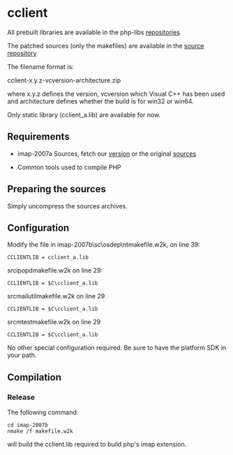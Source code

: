 # cclient
All prebuilt libraries are available in the php-libs [repositories][1] 

The patched sources (only the makefiles) are available in the [source repository][2] 

The filename format is: 

cclient-x.y.z-vcversion-architecture.zip 

where x.y.z defines the version, vcversion which Visual C++ has been used and architecture defines whether the build is for win32 or win64. 

Only static library (cclient_a.lib) are available for now. 

## Requirements

*   imap-2007a Sources, fetch our [version][2] or the original [sources][3] 

*   Common tools used to compile PHP

## Preparing the sources

Simply uncompress the sources archives. 

## Configuration

Modify the file in imap-2007b\sc\osdep\ntmakefile.w2k, on line 39: 

    CCLIENTLIB = cclient_a.lib

srcipopdmakefile.w2k on line 29: 

    CCLIENTLIB = $C\cclient_a.lib

srcmailutilmakefile.w2k on line 29 

    CCLIENTLIB = $C\cclient_a.lib

srcmtestmakefile.w2k on line 29 

    CCLIENTLIB = $C\cclient_a.lib

No other special configuration required. Be sure to have the platform SDK in your path. 

## Compilation

### Release

The following command: 

    cd imap-2007b
    nmake /f makefile.w2k

will build the cclient.lib required to build php's imap extension.

 [1]: http://windows.php.net/downloads/php-sdk/ "http://windows.php.net/downloads/php-sdk/"
 [2]: https://github.com/winlibs "https://github.com/winlibs"
 [3]: ftp://ftp.cac.washington.edu/imap/ "ftp://ftp.cac.washington.edu/imap/"  



     

 
